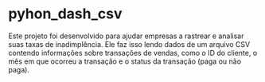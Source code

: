 # pyhon_dash_csv
Este projeto foi desenvolvido para ajudar empresas a rastrear e analisar suas taxas de inadimplência. Ele faz isso lendo dados de um arquivo CSV contendo informações sobre transações de vendas, como o ID do cliente, o mês em que ocorreu a transação e o status da transação (paga ou não paga). 
